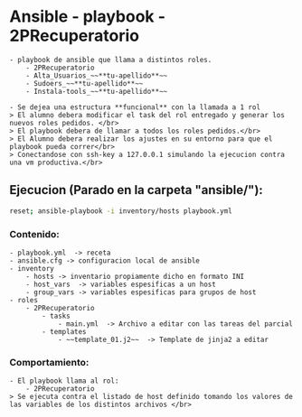 # Ansible - playbook - 2PRecuperatorio

	- playbook de ansible que llama a distintos roles.
		- 2PRecuperatorio
		- Alta_Usuarios_~~**tu-apellido**~~
		- Sudoers_~~**tu-apellido**~~
		- Instala-tools_~~**tu-apellido**~~
		
	- Se dejea una estructura **funcional** con la llamada a 1 rol
	> El alumno debera modificar el task del rol entregado y generar los nuevos roles pedidos. </br>
	> El playbook debera de llamar a todos los roles pedidos.</br>
	> El Alumno debera realizar los ajustes en su entorno para que el playbook pueda correr</br>
	> Conectandose con ssh-key a 127.0.0.1 simulando la ejecucion contra una vm productiva.</br>


## Ejecucion (Parado en la carpeta "ansible/"):
```sh
reset; ansible-playbook -i inventory/hosts playbook.yml
```
### Contenido:
	- playbook.yml  -> receta 
	- ansible.cfg -> configuracion local de ansible
	- inventory
		- hosts -> inventario propiamente dicho en formato INI
		- host_vars  -> variables espesificas a un host
		- group_vars -> variables espesificas para grupos de host
	- roles
		- 2PRecuperatorio
			- tasks
				- main.yml  -> Archivo a editar con las tareas del parcial
			- templates
				- ~~template_01.j2~~  -> Template de jinja2 a editar
	

### Comportamiento:
	- El playbook llama al rol: 
		- 2PRecuperatorio 
	> Se ejecuta contra el listado de host definido tomando los valores de las variables de los distintos archivos </br>

 